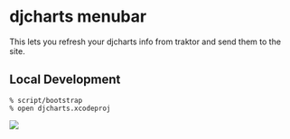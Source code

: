 # djcharts menubar

This lets you refresh your djcharts info from traktor and send them to the site.

## Local Development

    % script/bootstrap
    % open djcharts.xcodeproj

![](http://weknowgifs.com/wp-content/uploads/2013/11/i-have-no-idea-what-im-doing-dog-gif.gif)
